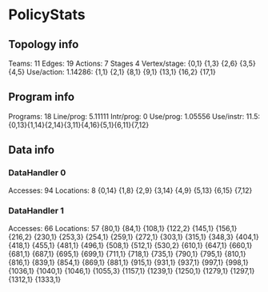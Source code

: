 # PolicyStats
## Topology info
Teams:		11
Edges:		19
Actions:	7
Stages		4
Vertex/stage:	{0,1} {1,3} {2,6} {3,5} {4,5} 
Use/action:	1.14286: {1,1} {2,1} {8,1} {9,1} {13,1} {16,2} {17,1} 

## Program info
Programs:	18
Line/prog:	5.11111
Intr/prog:	0
Use/prog:	1.05556
Use/instr:	11.5: {0,13}{1,14}{2,14}{3,11}{4,16}{5,1}{6,11}{7,12}

## Data info

### DataHandler 0
Accesses:	94
Locations:	8
{0,14} {1,8} {2,9} {3,14} {4,9} {5,13} {6,15} {7,12} 

### DataHandler 1
Accesses:	66
Locations:	57
{80,1} {84,1} {108,1} {122,2} {145,1} {156,1} {216,2} {230,1} {253,3} {254,1} {259,1} {272,1} {303,1} {315,1} {348,3} {404,1} {418,1} {455,1} {481,1} {496,1} {508,1} {512,1} {530,2} {610,1} {647,1} {660,1} {681,1} {687,1} {695,1} {699,1} {711,1} {718,1} {735,1} {790,1} {795,1} {810,1} {816,1} {839,1} {854,1} {869,1} {881,1} {915,1} {931,1} {937,1} {997,1} {998,1} {1036,1} {1040,1} {1046,1} {1055,3} {1157,1} {1239,1} {1250,1} {1279,1} {1297,1} {1312,1} {1333,1} 
